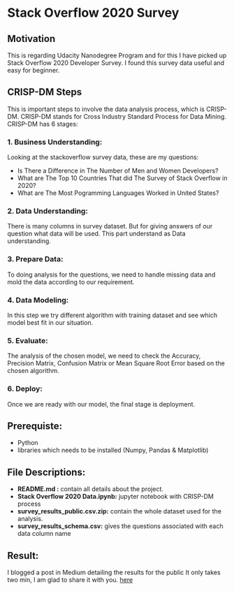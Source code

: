 
# Stack Overflow 2020 Survey

## Motivation
This is regarding Udacity Nanodegree Program and for this I have picked up Stack Overflow 2020 Developer Survey. I found this survey data useful and easy for beginner.

## CRISP-DM Steps
This is important steps to involve the data analysis process, which is CRISP-DM. CRISP-DM stands for Cross Industry Standard Process for Data Mining. CRISP-DM has 6 stages:

### 1. Business Understanding:
Looking at the stackoverflow survey data, these are my questions:
- Is There a Difference in The Number of Men and Women Developers?
- What are The Top 10 Countries That did The Survey of Stack Overflow in 2020?
- What are The Most Pogramming Languages Worked in United States?

### 2. Data Understanding:
There is many columns in survey dataset. But for giving answers of our question what data will be used. This part understand as Data understanding.

### 3. Prepare Data:
To doing analysis for the questions, we need to handle missing data and mold the data according to our requirement.

### 4. Data Modeling:
In this step we try different algorithm with training dataset and see which model best fit in our situation.

### 5. Evaluate:
The analysis of the chosen model, we need to check the Accuracy, Precision Matrix, Confusion Matrix or Mean Square Root Error based on the chosen algorithm.

### 6. Deploy:
Once we are ready with our model, the final stage is deployment. 

## Prerequiste:
- Python
- libraries which needs to be installed (Numpy, Pandas & Matplotlib)

## File Descriptions:
- **README.md :** contain all details about the project.
- **Stack Overflow 2020 Data.ipynb:** jupyter notebook with CRISP-DM process
- **survey_results_public.csv.zip:** contain the whole dataset used for the analysis.
- **survey_results_schema.csv:** gives the questions associated with each data column name

## Result:
I blogged a post in Medium detailing the results for the public It only takes two min, I am glad to share it with you. [here](https://medium.com/@alabdullatif.ab/stack-overflow-survey-data-2020-7bb4810b4bda)

```python

```
